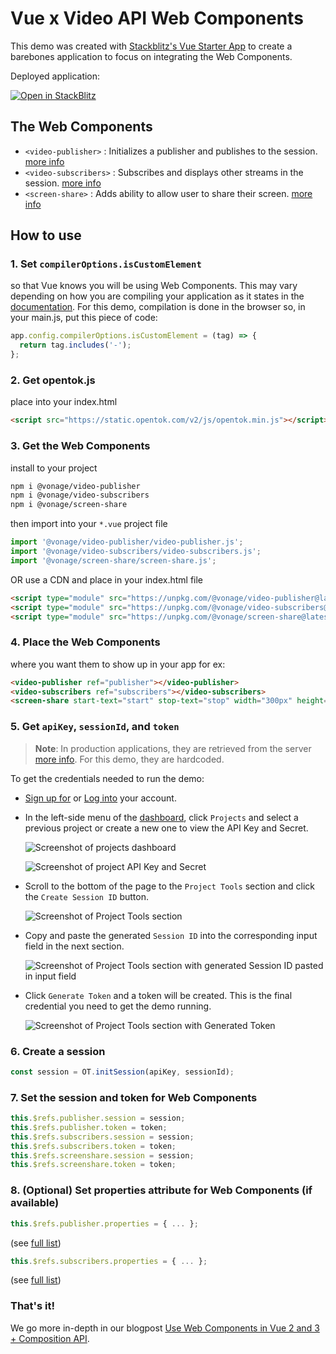 # Vue x Video API Web Components

This demo was created with [Stackblitz's Vue Starter App](https://stackblitz.com/fork/vue) to create a barebones application to focus on integrating the Web Components.

Deployed application:

[![Open in StackBlitz](https://developer.stackblitz.com/img/open_in_stackblitz.svg)](https://stackblitz.com/fork/github/opentok/web-components/tree/main/examples/vue)

## The Web Components

- `<video-publisher>` : Initializes a publisher and publishes to the session. [more info](https://github.com/opentok/web-components/tree/main/video-publisher)
- `<video-subscribers>` : Subscribes and displays other streams in the session. [more info](https://github.com/opentok/web-components/tree/main/video-subscribers)
- `<screen-share>` : Adds ability to allow user to share their screen. [more info](https://github.com/opentok/web-components/tree/main/screen-share)

## How to use

### 1. Set `compilerOptions.isCustomElement`
so that Vue knows you will be using Web Components. This may vary depending on how you are compiling your application as it states in the [documentation](https://vuejs.org/guide/extras/web-components.html).
For this demo, compilation is done in the browser so, in your main.js, put this piece of code:
```js
app.config.compilerOptions.isCustomElement = (tag) => {
  return tag.includes('-');
};
```

### 2. Get opentok.js
place into your index.html
```html
<script src="https://static.opentok.com/v2/js/opentok.min.js"></script>
```

### 3. Get the Web Components

install to your project
```bash
npm i @vonage/video-publisher
npm i @vonage/video-subscribers
npm i @vonage/screen-share
```
then import into your `*.vue` project file
```js
import '@vonage/video-publisher/video-publisher.js';
import '@vonage/video-subscribers/video-subscribers.js';
import '@vonage/screen-share/screen-share.js';
```

OR use a CDN and place in your index.html file
```html
<script type="module" src="https://unpkg.com/@vonage/video-publisher@latest/video-publisher.js?module"></script>
<script type="module" src="https://unpkg.com/@vonage/video-subscribers@latest/video-subscribers.js?module"></script>
<script type="module" src="https://unpkg.com/@vonage/screen-share@latest/screen-share.js?module"></script>
```

### 4. Place the Web Components
where you want them to show up in your app
for ex:
```html
<video-publisher ref="publisher"></video-publisher>
<video-subscribers ref="subscribers"></video-subscribers>
<screen-share start-text="start" stop-text="stop" width="300px" height="240px" ref="screenshare"></screen-share>
```

### 5. Get `apiKey`, `sessionId`, and `token`
>**Note**: In production applications, they are retrieved from the server [more info](https://tokbox.com/developer/sdks/server/). For this demo, they are hardcoded.

To get the credentials needed to run the demo:
- [Sign up for](https://www.tokbox.com/account/user/signup) or [Log into](https://tokbox.com/account) your account.
- In the left-side menu of the [dashboard](https://tokbox.com/account), click `Projects` and select a previous project or create a new one to view the API Key and Secret.

    ![Screenshot of projects dashboard](https://github.com/opentok/web-components/raw/main/examples/vue/projects-dashboard-screenshot.jpeg)

    ![Screenshot of project API Key and Secret](https://github.com/opentok/web-components/raw/main/examples/vue/project-api-key-secret-screenshot.jpeg)

- Scroll to the bottom of the page to the `Project Tools` section and click the `Create Session ID` button.

    ![Screenshot of Project Tools section](https://github.com/opentok/web-components/raw/main/examples/vue/create-session-id-screenshot.jpg)

- Copy and paste the generated `Session ID` into the corresponding input field in the next section.

    ![Screenshot of Project Tools section with generated Session ID pasted in input field](https://github.com/opentok/web-components/raw/main/examples/vue/paste-session-id-screenshot.jpg)

- Click `Generate Token` and a token will be created. This is the final credential you need to get the demo running.

    ![Screenshot of Project Tools section with Generated Token](https://github.com/opentok/web-components/raw/main/examples/vue/generated-token-screenshot.jpg)

### 6. Create a session
```js
const session = OT.initSession(apiKey, sessionId);
```

### 7. Set the session and token for Web Components
```js
this.$refs.publisher.session = session;
this.$refs.publisher.token = token;
this.$refs.subscribers.session = session;
this.$refs.subscribers.token = token;
this.$refs.screenshare.session = session;
this.$refs.screenshare.token = token;
```

### 8. (Optional) Set properties attribute for Web Components (if available)
```js
this.$refs.publisher.properties = { ... };
```
(see [full list](https://tokbox.com/developer/sdks/js/reference/OT.html#initPublisher))
```js
this.$refs.subscribers.properties = { ... };
```
(see [full list](https://tokbox.com/developer/sdks/js/reference/Session.html#subscribe))

### That's it!

We go more in-depth in our blogpost
[Use Web Components in Vue 2 and 3 + Composition API](https://developer.vonage.com/blog/20/10/30/use-web-components-in-vue-2-and-3-composition-api-dr).
